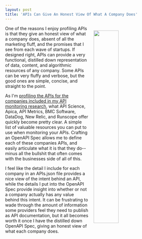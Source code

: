 ```yaml
---
layout: post
title: 'APIs Can Give An Honest View Of What A Company Does'
---
```

<p><img style="padding: 15px;" src="http://kinlane-productions.s3.amazonaws.com/api_evangelist_site/blog/screen_shot_2016_10_02_at_11.04.26_pm.png" alt="" width="40%" align="right" /></p>
<p>One of the reasons I enjoy profiling APIs is that they give an honest view of what a company does, absent of all the marketing fluff, and the promises that I see from each wave of startups. If designed right, APIs can provide a very functional, distilled down representation of data, content, and algorithmic resources of any company. Some APIs can be very fluffy and verbose, but the good ones are simple, concise, and straight to the point.</p>
<p>As I'm <a href="http://monitoring.apievangelist.com/organizations/">profiling the APIs for the companies included in my API monitoring research</a>, what&nbsp;API Science, Apica, API Metrics, BMC Software, DataDog, New Relic, and Runscope offer quickly become pretty clear. A simple list of valuable resources you can put to use when monitoring your APIs. Crafting an OpenAPI Spec allows me to define each of these companies APIs, and easily articulate what it is that they do--minus all the bullshit that often comes with the businesses side of all of this.&nbsp;</p>
<p>I feel like the detail I include for each company in an APIs.json&nbsp;file provides a nice view of the intent behind an API, while the details I put into the OpenAPI Spec provide insight into whether or not a company actually has any value behind this intent. It can be frustrating to wade through the amount of information some providers feel they need to publish as API documentation, but it all becomes worth it once I have the distilled down OpenAPI Spec, giving an honest view of what each company does.</p>